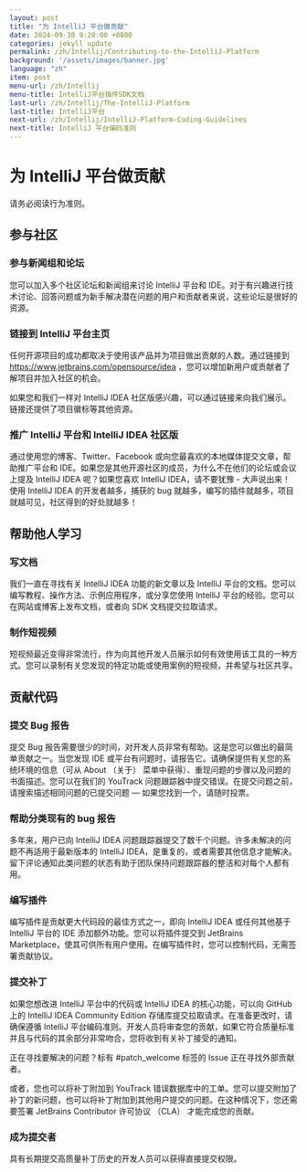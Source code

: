 ```yaml
---
layout: post
title: "为 IntelliJ 平台做贡献"
date: 2024-09-30 9:20:00 +0800
categories: jekyll update
permalink: /zh/Intellij/Contributing-to-the-IntelliJ-Platform
background: '/assets/images/banner.jpg'
language: "zh"
item: post
menu-url: /zh/Intellij
menu-title: IntelliJ平台插件SDK文档
last-url: /zh/Intellij/The-IntelliJ-Platform
last-title: IntelliJ平台
next-url: /zh/Intellij/IntelliJ-Platform-Coding-Guidelines
next-title: IntelliJ 平台编码准则
---
```


# 为 IntelliJ 平台做贡献

请务必阅读行为准则。

## 参与社区

### 参与新闻组和论坛

您可以加入多个社区论坛和新闻组来讨论 IntelliJ 平台和 IDE。对于有兴趣进行技术讨论、回答问题或为新手解决潜在问题的用户和贡献者来说，这些论坛是很好的资源。

### 链接到 IntelliJ 平台主页

任何开源项目的成功都取决于使用该产品并为项目做出贡献的人数。通过链接到 https://www.jetbrains.com/opensource/idea ，您可以增加新用户或贡献者了解项目并加入社区的机会。

如果您和我们一样对 IntelliJ IDEA 社区版感兴趣，可以通过链接来向我们展示。链接还提供了项目徽标等其他资源。

### 推广 IntelliJ 平台和 IntelliJ IDEA 社区版

通过使用您的博客、Twitter、Facebook 或向您最喜欢的本地媒体提交文章，帮助推广平台和 IDE。如果您是其他开源社区的成员，为什么不在他们的论坛或会议上提及 IntelliJ IDEA 呢？如果您喜欢 IntelliJ IDEA，请不要犹豫 - 大声说出来！使用 IntelliJ IDEA 的开发者越多，捕获的 bug 就越多，编写的插件就越多，项目就越可见，社区得到的好处就越多！

## 帮助他人学习

### 写文档

我们一直在寻找有关 IntelliJ IDEA 功能的新文章以及 IntelliJ 平台的文档。您可以编写教程、操作方法、示例应用程序，或分享您使用 IntelliJ 平台的经验。您可以在网站或博客上发布文档，或者向 SDK 文档提交拉取请求。

### 制作短视频

短视频最近变得非常流行，作为向其他开发人员展示如何有效使用该工具的一种方式。您可以录制有关您发现的特定功能或使用案例的短视频，并希望与社区共享。

## 贡献代码

### 提交 Bug 报告

提交 Bug 报告需要很少的时间，对开发人员非常有帮助。这是您可以做出的最简单贡献之一。当您发现 IDE 或平台有问题时，请报告它。请确保提供有关您的系统环境的信息（可从 About （关于） 菜单中获得）、重现问题的步骤以及问题的书面描述。您可以在我们的 YouTrack 问题跟踪器中提交错误。在提交问题之前，请搜索描述相同问题的已提交问题 — 如果您找到一个，请随时投票。

### 帮助分类现有的 bug 报告

多年来，用户已向 IntelliJ IDEA 问题跟踪器提交了数千个问题。许多未解决的问题不再适用于最新版本的 IntelliJ IDEA，是重复的，或者需要其他信息才能解决。留下评论通知此类问题的状态有助于团队保持问题跟踪器的整洁和对每个人都有用。

### 编写插件

编写插件是贡献更大代码段的最佳方式之一，即向 IntelliJ IDEA 或任何其他基于 IntelliJ 平台的 IDE 添加额外功能。您可以将插件提交到 JetBrains Marketplace，使其可供所有用户使用。在编写插件时，您可以控制代码，无需签署贡献协议。

### 提交补丁

如果您想改进 IntelliJ 平台中的代码或 IntelliJ IDEA 的核心功能，可以向 GitHub 上的 IntelliJ IDEA Community Edition 存储库提交拉取请求。在准备更改时，请确保遵循 IntelliJ 平台编码准则。开发人员将审查您的贡献，如果它符合质量标准并且与代码的其余部分非常吻合，您将收到有关补丁接受的通知。

正在寻找要解决的问题？标有 #patch_welcome 标签的 Issue 正在寻找外部贡献者。

或者，您也可以将补丁附加到 YouTrack 错误数据库中的工单。您可以提交附加了补丁的新问题，也可以将补丁附加到其他用户提交的问题。在这种情况下，您还需要签署 JetBrains Contributor 许可协议 （CLA） 才能完成您的贡献。

### 成为提交者

具有长期提交高质量补丁历史的开发人员可以获得直接提交权限。